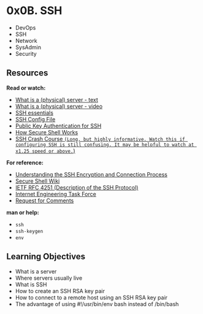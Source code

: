 #  0x0B. SSH
* DevOps
* SSH
* Network
* SysAdmin
* Security

## Resources

__Read or watch:__

* [What is a (physical) server - text](https://en.wikipedia.org/wiki/Server_%28computing%29#Hardware_requirement "Title")
* [What is a (physical) server - video](https://www.youtube.com/watch?v=B1ANfsDyjeA "Title")
* [SSH essentials](https://www.digitalocean.com/community/tutorials/ssh-essentials-working-with-ssh-servers-clients-and-keys "Title")
* [SSH Config File](https://www.ssh.com/academy/ssh/config "Title")
* [Public Key Authentication for SSH](https://www.ssh.com/academy/ssh/public-key-authentication "Title")
* [How Secure Shell Works](https://www.youtube.com/watch?v=ORcvSkgdA58 "Title")
* [SSH Crash Course `(Long, but highly informative. Watch this if configuring SSH is still confusing. It may be helpful to watch at x1.25 speed or above.`)](https://www.youtube.com/watch?v=hQWRp-FdTpc "Title")

__For reference:__

* [Understanding the SSH Encryption and Connection Process](https://www.digitalocean.com/community/tutorials/understanding-the-ssh-encryption-and-connection-process "Title")
* [Secure Shell Wiki](https://en.wikipedia.org/wiki/Secure_Shell "Title")
* [IETF RFC 4251 (Description of the SSH Protocol)](https://www.ietf.org/rfc/rfc4251.txt "Title")
* [Internet Engineering Task Force](https://en.wikipedia.org/wiki/Internet_Engineering_Task_Force "Title")
* [Request for Comments](https://en.wikipedia.org/wiki/Request_for_Comments "Title")

__man or help:__

*    `ssh`
*    `ssh-keygen`
*    `env`

## Learning Objectives

* What is a server
* Where servers usually live
* What is SSH
* How to create an SSH RSA key pair
* How to connect to a remote host using an SSH RSA key pair
* The advantage of using #!/usr/bin/env bash instead of /bin/bash

